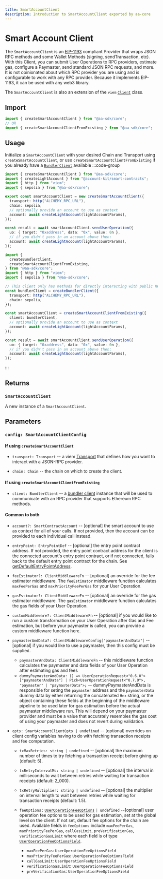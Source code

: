 ```yaml
---
title: SmartAccountClient
description: Introduction to SmartAccountClient exported by aa-core
---
```


# Smart Account Client

The `SmartAccountClient` is an [EIP-1193](https://eips.ethereum.org/EIPS/eip-1193) compliant Provider that wraps JSON RPC methods and some Wallet Methods (signing, sendTransaction, etc). With this Client, you can submit User Operations to RPC providers, estimate gas, configure a Paymaster, send standard JSON RPC requests, and more. It is not opinionated about which RPC provider you are using and is configurable to work with any RPC provider. Because it implements EIP-1193, it can be used with any web3 library.

The `SmartAccountClient` is also an extension of the `viem` [`Client`](https://viem.sh/docs/clients/custom) class.

## Import

```ts
import { createSmartAccountClient } from "@aa-sdk/core";
// OR
import { createSmartAccountClientFromExisting } from "@aa-sdk/core";
```

## Usage

Initialize a `SmartAccountClient` with your desired Chain and Transport using `createSmartAccountClient`, or use `createSmartAccountClientFromExisting` if you already have a [`BundlerClient`](/packages/aa-core/bundler-client/) available
:::code-group

```ts [createSmartAccountClient.ts]
import { createSmartAccountClient } from "@aa-sdk/core";
import { createLightAccount } from "@account-kit/smart-contracts";
import { http } from "viem";
import { sepolia } from "@aa-sdk/core";

export const smartAccountClient = new createSmartAccountClient({
  transport: http("ALCHEMY_RPC_URL"),
  chain: sepolia,
  // optionally provide an account to use as context
  account: await createLightAccount(lightAccountParams),
});

const result = await smartAccountClient.sendUserOperation({
  uo: { target: "0xaddress", data: "0x", value: 0n },
  // if you didn't pass in an account above then:
  account: await createLightAccount(lightAccountParams),
});
```

```ts [createSmartAccountClientFromExisting.ts]
import {
  createBundlerClient,
  createSmartAccountClientFromExisting,
} from "@aa-sdk/core";
import { http } from "viem";
import { sepolia } from "@aa-sdk/core";

// This client only has methods for directly interacting with public RPC endpoints
const bundlerClient = createBundlerClient({
  transport: http("ALCHEMY_RPC_URL"),
  chain: sepolia,
});

const smartAccountClient = createSmartAccountClientFromExisting({
  client: bundlerClient,
  // optionally provide an account to use as context
  account: await createLightAccount(lightAccountParams),
});

const result = await smartAccountClient.sendUserOperation({
  uo: { target: "0xaddress", data: "0x", value: 0n },
  // if you didn't pass in an account above then:
  account: await createLightAccount(lightAccountParams),
});
```

:::

## Returns

### `SmartAccountClient`

A new instance of a `SmartAccountClient`.

## Parameters

### `config: SmartAccountClientConfig`

#### If using `createSmartAccountClient`

- `transport: Transport` -- a viem [Transport](https://viem.sh/docs/clients/intro#transports) that defines how you want to interact with a JSON-RPC provider.

- `chain: Chain` -- the chain on which to create the client.

#### If using `createSmartAccountClientFromExisting`

- `client: BundlerClient` -- a [bundler client](/packages/aa-core/bundler-client/) instance that will be used to communicate with an RPC provider that supports Ethereum RPC methods.

#### Common to both

- `account?: SmartContractAccount` -- [optional] the smart account to use as context for all of your calls. If not provided, then the account can be provided to each individual call instead.

- `entryPoint: EntryPointDef` -- [optional] the entry point contract address. If not provided, the entry point contract address for the client is the connected account's entry point contract, or if not connected, falls back to the default entry point contract for the chain. See [getDefaultEntryPointAddress](/packages/aa-core/utils/getDefaultEntryPointAddress#getdefaultentrypointaddress).

- `feeEstimator?: ClientMiddlewareFn` -- [optional] an override for the fee estimator middleware. The `feeEstimator` middleware function calculates `maxFeePerGas` and `maxPriorityFeePerGas` for your User Operation.

- `gasEstimator?: ClientMiddlewareFn` -- [optional] an override for the gas estimator middleware. The `gasEstimator` middleware function calculates the gas fields of your User Operation.

- `customMiddleware?: ClientMiddlewareFn` -- [optional] if you would like to run a custom transformation on your User Operation after Gas and Fee estimation, but before your paymaster is called, you can provide a custom middleware function here.

- `paymasterAndData?: ClientMiddlewareConfig["paymasterAndData"]` -- [optional] if you would like to use a paymaster, then this config must be supplied.

  - `paymasterAndData: ClientMiddlewareFn` -- this middleware function calculates the paymaster and data fields of your User Operation after estimating gas and fees
  - `dummyPaymasterAndData: () => UserOperationRequest<"0.6.0">["paymasterAndData"] | Pick<UserOperationRequest<"0.7.0">, "paymaster" | "paymasterData">;` -- dummyPaymasterAndData is responsible for seting the `paymaster` address and the `paymasterData` dummy data by either returning the concatenated `Hex` string, or the object containing these fields at the beginning of the middleware pipeline to be used later for gas estimation before the actual paymaster middleware run. This will depend on your paymaster provider and must be a value that accurately resembles the gas cost of using your paymaster and does not revert during validation.

- `opts: SmartAccountClientOpts | undefined` -- [optional] overrides on client config variables having to do with fetching transaction receipts and fee computation.

  - `txMaxRetries: string | undefined` -- [optional] the maximum number of times to try fetching a transaction receipt before giving up (default: 5).

  - `txRetryIntervalMs: string | undefined` -- [optional] the interval in milliseconds to wait between retries while waiting for transaction receipts (default: 2_000).

  - `txRetryMultiplier: string | undefined` -- [optional] the multiplier on interval length to wait between retries while waiting for transaction receipts (default: 1.5).

  - `feeOptions:` [`UserOperationFeeOptions`](/packages/aa-core/smart-account-client/types/userOperationFeeOptions) `| undefined` --[optional] user operation fee options to be used for gas estimation, set at the global level on the client.
    If not set, default fee options for the chain are used. Available fields in `feeOptions` include `maxFeePerGas`, `maxPriorityFeePerGas`, `callGasLimit`, `preVerificationGas`, `verificationGasLimit` where each field is of type [`UserOperationFeeOptionsField`](/packages/aa-core/smart-account-client/types/userOperationFeeOptionsField).

    - `maxFeePerGas`: `UserOperationFeeOptionsField`
    - `maxPriorityFeePerGas`: `UserOperationFeeOptionsField`
    - `callGasLimit`: `UserOperationFeeOptionsField`
    - `verificationGasLimit`: `UserOperationFeeOptionsField`
    - `preVerificationGas`: `UserOperationFeeOptionsField`
